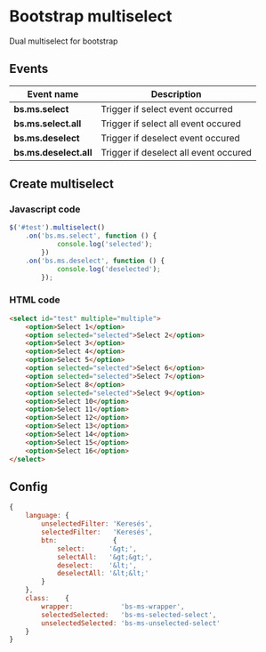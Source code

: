 Bootstrap multiselect
=====================

Dual multiselect for bootstrap

## Events

| Event name             | Description                           |
| ---------------------- | ------------------------------------- |
| **bs.ms.select**       | Trigger if select event occurred      |
| **bs.ms.select.all**   | Trigger if select all event occured   |
| **bs.ms.deselect**     | Trigger if deselect event occured     |
| **bs.ms.deselect.all** | Trigger if deselect all event occured |

## Create multiselect

### Javascript code
```javascript
$('#test').multiselect()
    .on('bs.ms.select', function () {
            console.log('selected');
        })
    .on('bs.ms.deselect', function () {
            console.log('deselected');
        });
```

### HTML code

```html
<select id="test" multiple="multiple">
    <option>Select 1</option>
    <option selected="selected">Select 2</option>
    <option>Select 3</option>
    <option>Select 4</option>
    <option>Select 5</option>
    <option selected="selected">Select 6</option>
    <option selected="selected">Select 7</option>
    <option>Select 8</option>
    <option selected="selected">Select 9</option>
    <option>Select 10</option>
    <option>Select 11</option>
    <option>Select 12</option>
    <option>Select 13</option>
    <option>Select 14</option>
    <option>Select 15</option>
    <option>Select 16</option>
</select>
```

## Config

```javascript
{
    language: {
        unselectedFilter: 'Keresés',
        selectedFilter:   'Keresés',
        btn:              {
            select:      '&gt;',
            selectAll:   '&gt;&gt;',
            deselect:    '&lt;',
            deselectAll: '&lt;&lt;'
        }
    },
    class:    {
        wrapper:            'bs-ms-wrapper',
        selectedSelected:   'bs-ms-selected-select',
        unselectedSelected: 'bs-ms-unselected-select'
    }
}
```